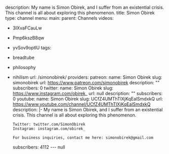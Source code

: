 description: My name is Simon Obirek, and I suffer from an existential crisis. This
  channel is all about exploring this phenomenon.
title: Simon Obirek
type: channel
menu:
  main:
    parent: Channels
videos:
- 3IXvaFCauLw
- Pmp6kszB8qw
- yvSov9optlU
tags:
- breadtube
- philosophy
- nihilism
url: /simonobirek/
providers:
  patreon:
    name: Simon Obirek
    slug: simonobirek
    url: https://www.patreon.com/simonobirek
    description: ""
    subscribers: 0
  twitter:
    name: Simon Obirek
    slug: https://www.instagram.com/obirek_
    url: null
    description: ""
    subscribers: 0
  youtube:
    name: Simon Obirek
    slug: UCfZ4UMThTlXjKqEalSmdxkQ
    url: https://www.youtube.com/channel/UCfZ4UMThTlXjKqEalSmdxkQ
    description: |-
      My name is Simon Obirek, and I suffer from an existential crisis. This channel is all about exploring this phenomenon.

      Twitter: twitter.com/SimonObirek
      Instagram: instagram.com/obirek_

      For business inquiries, contact me here: simonobirek@gmail.com
    subscribers: 4112
--- null

